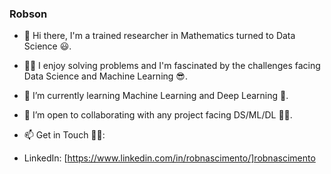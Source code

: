 ### Robson 

- 👋 Hi there, I'm a trained researcher in Mathematics turned to Data Science 😃. 

- ✍🏽 I enjoy solving problems and I'm fascinated by the challenges facing Data Science and Machine Learning 😎.

- 🌱 I’m currently learning Machine Learning and Deep Learning 🧐.

- 👯 I’m open to collaborating with any project facing DS/ML/DL 💪🏼.

- 📫 Get in Touch 🙏🏼: 

- LinkedIn: [https://www.linkedin.com/in/robnascimento/]robnascimento

<!--
**robnascimento/robnascimento** is a ✨ _special_ ✨ repository because its `README.md` (this file) appears on your GitHub profile.

Here are some ideas to get you started:

- 🔭 I’m currently working on ...
- 🌱 I’m currently learning ...
- 👯 I’m looking to collaborate on ...
- 🤔 I’m looking for help with ...
- 💬 Ask me about ...
- 📫 How to reach me: ...
- 😄 Pronouns: ...
- ⚡ Fun fact: ...
-->
